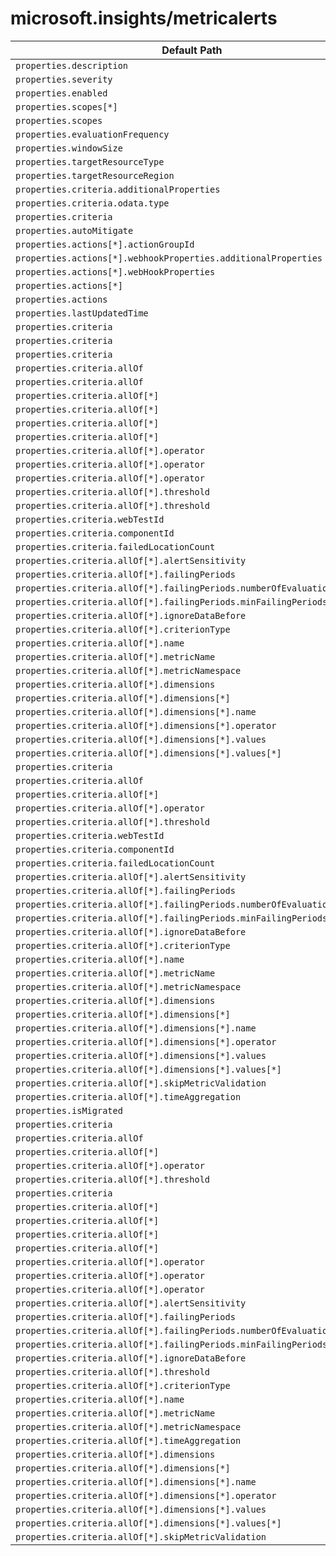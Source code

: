 # microsoft.insights/metricalerts

| Default Path | Alias |
|---|---|
| `properties.description` | `Microsoft.Insights/metricalerts/description` |
| `properties.severity` | `Microsoft.Insights/metricalerts/severity` |
| `properties.enabled` | `Microsoft.Insights/metricalerts/enabled` |
| `properties.scopes[*]` | `Microsoft.Insights/metricalerts/scopes[*]` |
| `properties.scopes` | `Microsoft.Insights/metricalerts/scopes` |
| `properties.evaluationFrequency` | `Microsoft.Insights/metricalerts/evaluationFrequency` |
| `properties.windowSize` | `Microsoft.Insights/metricalerts/windowSize` |
| `properties.targetResourceType` | `Microsoft.Insights/metricalerts/targetResourceType` |
| `properties.targetResourceRegion` | `Microsoft.Insights/metricalerts/targetResourceRegion` |
| `properties.criteria.additionalProperties` | `Microsoft.Insights/metricalerts/criteria.additionalProperties` |
| `properties.criteria.odata.type` | `Microsoft.Insights/metricalerts/criteria.odata.type` |
| `properties.criteria` | `Microsoft.Insights/metricalerts/criteria` |
| `properties.autoMitigate` | `Microsoft.Insights/metricalerts/autoMitigate` |
| `properties.actions[*].actionGroupId` | `Microsoft.Insights/metricalerts/actions[*].actionGroupId` |
| `properties.actions[*].webhookProperties.additionalProperties` | `Microsoft.Insights/metricalerts/actions[*].webhookProperties.additionalProperties` |
| `properties.actions[*].webHookProperties` | `Microsoft.Insights/metricalerts/actions[*].webhookProperties` |
| `properties.actions[*]` | `Microsoft.Insights/metricalerts/actions[*]` |
| `properties.actions` | `Microsoft.Insights/metricalerts/actions` |
| `properties.lastUpdatedTime` | `Microsoft.Insights/metricalerts/lastUpdatedTime` |
| `properties.criteria` | `Microsoft.Insights/metricAlerts/criteria.Microsoft.Azure.Monitor.SingleResourceMultipleMetricCriteria` |
| `properties.criteria` | `Microsoft.Insights/metricAlerts/criteria.Microsoft.Azure.Monitor.WebtestLocationAvailabilityCriteria` |
| `properties.criteria` | `Microsoft.Insights/metricAlerts/criteria.Microsoft.Azure.Monitor.MultipleResourceMultipleMetricCriteria` |
| `properties.criteria.allOf` | `Microsoft.Insights/metricAlerts/criteria.Microsoft.Azure.Monitor.SingleResourceMultipleMetricCriteria.allOf` |
| `properties.criteria.allOf` | `Microsoft.Insights/metricAlerts/criteria.Microsoft.Azure.Monitor.MultipleResourceMultipleMetricCriteria.allOf` |
| `properties.criteria.allOf[*]` | `Microsoft.Insights/metricAlerts/criteria.Microsoft.Azure.Monitor.SingleResourceMultipleMetricCriteria.allOf[*]` |
| `properties.criteria.allOf[*]` | `Microsoft.Insights/metricAlerts/criteria.Microsoft.Azure.Monitor.MultipleResourceMultipleMetricCriteria.allOf[*]` |
| `properties.criteria.allOf[*]` | `Microsoft.Insights/metricAlerts/criteria.Microsoft.Azure.Monitor.MultipleResourceMultipleMetricCriteria.allOf[*].StaticThresholdCriterion` |
| `properties.criteria.allOf[*]` | `Microsoft.Insights/metricAlerts/criteria.Microsoft.Azure.Monitor.MultipleResourceMultipleMetricCriteria.allOf[*].DynamicThresholdCriterion` |
| `properties.criteria.allOf[*].operator` | `Microsoft.Insights/metricAlerts/criteria.Microsoft.Azure.Monitor.SingleResourceMultipleMetricCriteria.allOf[*].operator` |
| `properties.criteria.allOf[*].operator` | `Microsoft.Insights/metricAlerts/criteria.Microsoft.Azure.Monitor.MultipleResourceMultipleMetricCriteria.allOf[*].StaticThresholdCriterion.operator` |
| `properties.criteria.allOf[*].operator` | `Microsoft.Insights/metricAlerts/criteria.Microsoft.Azure.Monitor.MultipleResourceMultipleMetricCriteria.allOf[*].DynamicThresholdCriterion.operator` |
| `properties.criteria.allOf[*].threshold` | `Microsoft.Insights/metricAlerts/criteria.Microsoft.Azure.Monitor.SingleResourceMultipleMetricCriteria.allOf[*].threshold` |
| `properties.criteria.allOf[*].threshold` | `Microsoft.Insights/metricAlerts/criteria.Microsoft.Azure.Monitor.MultipleResourceMultipleMetricCriteria.allOf[*].StaticThresholdCriterion.threshold` |
| `properties.criteria.webTestId` | `Microsoft.Insights/metricAlerts/criteria.Microsoft.Azure.Monitor.WebtestLocationAvailabilityCriteria.webTestId` |
| `properties.criteria.componentId` | `Microsoft.Insights/metricAlerts/criteria.Microsoft.Azure.Monitor.WebtestLocationAvailabilityCriteria.componentId` |
| `properties.criteria.failedLocationCount` | `Microsoft.Insights/metricAlerts/criteria.Microsoft.Azure.Monitor.WebtestLocationAvailabilityCriteria.failedLocationCount` |
| `properties.criteria.allOf[*].alertSensitivity` | `Microsoft.Insights/metricAlerts/criteria.Microsoft.Azure.Monitor.MultipleResourceMultipleMetricCriteria.allOf[*].DynamicThresholdCriterion.alertSensitivity` |
| `properties.criteria.allOf[*].failingPeriods` | `Microsoft.Insights/metricAlerts/criteria.Microsoft.Azure.Monitor.MultipleResourceMultipleMetricCriteria.allOf[*].DynamicThresholdCriterion.failingPeriods` |
| `properties.criteria.allOf[*].failingPeriods.numberOfEvaluationPeriods` | `Microsoft.Insights/metricAlerts/criteria.Microsoft.Azure.Monitor.MultipleResourceMultipleMetricCriteria.allOf[*].DynamicThresholdCriterion.failingPeriods.numberOfEvaluationPeriods` |
| `properties.criteria.allOf[*].failingPeriods.minFailingPeriodsToAlert` | `Microsoft.Insights/metricAlerts/criteria.Microsoft.Azure.Monitor.MultipleResourceMultipleMetricCriteria.allOf[*].DynamicThresholdCriterion.failingPeriods.minFailingPeriodsToAlert` |
| `properties.criteria.allOf[*].ignoreDataBefore` | `Microsoft.Insights/metricAlerts/criteria.Microsoft.Azure.Monitor.MultipleResourceMultipleMetricCriteria.allOf[*].DynamicThresholdCriterion.ignoreDataBefore` |
| `properties.criteria.allOf[*].criterionType` | `Microsoft.Insights/metricAlerts/criteria.Microsoft.Azure.Monitor.MultipleResourceMultipleMetricCriteria.allOf[*].criterionType` |
| `properties.criteria.allOf[*].name` | `Microsoft.Insights/metricAlerts/criteria.Microsoft.Azure.Monitor.MultipleResourceMultipleMetricCriteria.allOf[*].name` |
| `properties.criteria.allOf[*].metricName` | `Microsoft.Insights/metricAlerts/criteria.Microsoft.Azure.Monitor.MultipleResourceMultipleMetricCriteria.allOf[*].metricName` |
| `properties.criteria.allOf[*].metricNamespace` | `Microsoft.Insights/metricAlerts/criteria.Microsoft.Azure.Monitor.MultipleResourceMultipleMetricCriteria.allOf[*].metricNamespace` |
| `properties.criteria.allOf[*].dimensions` | `Microsoft.Insights/metricAlerts/criteria.Microsoft.Azure.Monitor.MultipleResourceMultipleMetricCriteria.allOf[*].dimensions` |
| `properties.criteria.allOf[*].dimensions[*]` | `Microsoft.Insights/metricAlerts/criteria.Microsoft.Azure.Monitor.MultipleResourceMultipleMetricCriteria.allOf[*].dimensions[*]` |
| `properties.criteria.allOf[*].dimensions[*].name` | `Microsoft.Insights/metricAlerts/criteria.Microsoft.Azure.Monitor.MultipleResourceMultipleMetricCriteria.allOf[*].dimensions[*].name` |
| `properties.criteria.allOf[*].dimensions[*].operator` | `Microsoft.Insights/metricAlerts/criteria.Microsoft.Azure.Monitor.MultipleResourceMultipleMetricCriteria.allOf[*].dimensions[*].operator` |
| `properties.criteria.allOf[*].dimensions[*].values` | `Microsoft.Insights/metricAlerts/criteria.Microsoft.Azure.Monitor.MultipleResourceMultipleMetricCriteria.allOf[*].dimensions[*].values` |
| `properties.criteria.allOf[*].dimensions[*].values[*]` | `Microsoft.Insights/metricAlerts/criteria.Microsoft.Azure.Monitor.MultipleResourceMultipleMetricCriteria.allOf[*].dimensions[*].values[*]` |
| `properties.criteria` | `Microsoft.Insights/metricAlerts/criteria.Microsoft-Azure-Monitor-SingleResourceMultipleMetricCriteria` |
| `properties.criteria.allOf` | `Microsoft.Insights/metricAlerts/criteria.Microsoft-Azure-Monitor-SingleResourceMultipleMetricCriteria.allOf` |
| `properties.criteria.allOf[*]` | `Microsoft.Insights/metricAlerts/criteria.Microsoft-Azure-Monitor-SingleResourceMultipleMetricCriteria.allOf[*]` |
| `properties.criteria.allOf[*].operator` | `Microsoft.Insights/metricAlerts/criteria.Microsoft-Azure-Monitor-SingleResourceMultipleMetricCriteria.allOf[*].operator` |
| `properties.criteria.allOf[*].threshold` | `Microsoft.Insights/metricAlerts/criteria.Microsoft-Azure-Monitor-SingleResourceMultipleMetricCriteria.allOf[*].threshold` |
| `properties.criteria.webTestId` | `Microsoft.Insights/metricAlerts/criteria.Microsoft-Azure-Monitor-WebtestLocationAvailabilityCriteria.webTestId` |
| `properties.criteria.componentId` | `Microsoft.Insights/metricAlerts/criteria.Microsoft-Azure-Monitor-WebtestLocationAvailabilityCriteria.componentId` |
| `properties.criteria.failedLocationCount` | `Microsoft.Insights/metricAlerts/criteria.Microsoft-Azure-Monitor-WebtestLocationAvailabilityCriteria.failedLocationCount` |
| `properties.criteria.allOf[*].alertSensitivity` | `Microsoft.Insights/metricAlerts/criteria.Microsoft-Azure-Monitor-MultipleResourceMultipleMetricCriteria.allOf[*].DynamicThresholdCriterion.alertSensitivity` |
| `properties.criteria.allOf[*].failingPeriods` | `Microsoft.Insights/metricAlerts/criteria.Microsoft-Azure-Monitor-MultipleResourceMultipleMetricCriteria.allOf[*].DynamicThresholdCriterion.failingPeriods` |
| `properties.criteria.allOf[*].failingPeriods.numberOfEvaluationPeriods` | `Microsoft.Insights/metricAlerts/criteria.Microsoft-Azure-Monitor-MultipleResourceMultipleMetricCriteria.allOf[*].DynamicThresholdCriterion.failingPeriods.numberOfEvaluationPeriods` |
| `properties.criteria.allOf[*].failingPeriods.minFailingPeriodsToAlert` | `Microsoft.Insights/metricAlerts/criteria.Microsoft-Azure-Monitor-MultipleResourceMultipleMetricCriteria.allOf[*].DynamicThresholdCriterion.failingPeriods.minFailingPeriodsToAlert` |
| `properties.criteria.allOf[*].ignoreDataBefore` | `Microsoft.Insights/metricAlerts/criteria.Microsoft-Azure-Monitor-MultipleResourceMultipleMetricCriteria.allOf[*].DynamicThresholdCriterion.ignoreDataBefore` |
| `properties.criteria.allOf[*].criterionType` | `Microsoft.Insights/metricAlerts/criteria.Microsoft-Azure-Monitor-MultipleResourceMultipleMetricCriteria.allOf[*].criterionType` |
| `properties.criteria.allOf[*].name` | `Microsoft.Insights/metricAlerts/criteria.Microsoft-Azure-Monitor-MultipleResourceMultipleMetricCriteria.allOf[*].name` |
| `properties.criteria.allOf[*].metricName` | `Microsoft.Insights/metricAlerts/criteria.Microsoft-Azure-Monitor-MultipleResourceMultipleMetricCriteria.allOf[*].metricName` |
| `properties.criteria.allOf[*].metricNamespace` | `Microsoft.Insights/metricAlerts/criteria.Microsoft-Azure-Monitor-MultipleResourceMultipleMetricCriteria.allOf[*].metricNamespace` |
| `properties.criteria.allOf[*].dimensions` | `Microsoft.Insights/metricAlerts/criteria.Microsoft-Azure-Monitor-MultipleResourceMultipleMetricCriteria.allOf[*].dimensions` |
| `properties.criteria.allOf[*].dimensions[*]` | `Microsoft.Insights/metricAlerts/criteria.Microsoft-Azure-Monitor-MultipleResourceMultipleMetricCriteria.allOf[*].dimensions[*]` |
| `properties.criteria.allOf[*].dimensions[*].name` | `Microsoft.Insights/metricAlerts/criteria.Microsoft-Azure-Monitor-MultipleResourceMultipleMetricCriteria.allOf[*].dimensions[*].name` |
| `properties.criteria.allOf[*].dimensions[*].operator` | `Microsoft.Insights/metricAlerts/criteria.Microsoft-Azure-Monitor-MultipleResourceMultipleMetricCriteria.allOf[*].dimensions[*].operator` |
| `properties.criteria.allOf[*].dimensions[*].values` | `Microsoft.Insights/metricAlerts/criteria.Microsoft-Azure-Monitor-MultipleResourceMultipleMetricCriteria.allOf[*].dimensions[*].values` |
| `properties.criteria.allOf[*].dimensions[*].values[*]` | `Microsoft.Insights/metricAlerts/criteria.Microsoft-Azure-Monitor-MultipleResourceMultipleMetricCriteria.allOf[*].dimensions[*].values[*]` |
| `properties.criteria.allOf[*].skipMetricValidation` | `Microsoft.Insights/metricAlerts/criteria.Microsoft-Azure-Monitor-MultipleResourceMultipleMetricCriteria.allOf[*].skipMetricValidation` |
| `properties.criteria.allOf[*].timeAggregation` | `Microsoft.Insights/metricAlerts/criteria.Microsoft-Azure-Monitor-MultipleResourceMultipleMetricCriteria.allOf[*].timeAggregation` |
| `properties.isMigrated` | `Microsoft.Insights/metricAlerts/isMigrated` |
| `properties.criteria` | `Microsoft.Insights/metricAlerts/criteria.Microsoft-Azure-Monitor-MultipleResourceMultipleMetricCriteria` |
| `properties.criteria.allOf` | `Microsoft.Insights/metricAlerts/criteria.Microsoft-Azure-Monitor-MultipleResourceMultipleMetricCriteria.allOf` |
| `properties.criteria.allOf[*]` | `Microsoft.Insights/metricAlerts/criteria.Microsoft-Azure-Monitor-MultipleResourceMultipleMetricCriteria.allOf[*]` |
| `properties.criteria.allOf[*].operator` | `Microsoft.Insights/metricAlerts/criteria.Microsoft-Azure-Monitor-MultipleResourceMultipleMetricCriteria.allOf[*].DynamicThresholdCriterion.operator` |
| `properties.criteria.allOf[*].threshold` | `Microsoft.Insights/metricAlerts/criteria.Microsoft-Azure-Monitor-MultipleResourceMultipleMetricCriteria.allOf[*].StaticThresholdCriterion.threshold` |
| `properties.criteria` | `Microsoft.Insights/metricAlerts/criteria.Microsoft-Azure-Monitor-WebtestLocationAvailabilityCriteria` |
| `properties.criteria.allOf[*]` | `Microsoft.Insights/metricAlerts/criteria.Microsoft-Azure-Monitor-MultipleResourceMultipleMetricCriteria.allOf[*].DynamicThresholdCriterion` |
| `properties.criteria.allOf[*]` | `Microsoft.Insights/metricAlerts/criteria.Microsoft-Azure-Monitor-MultipleResourceMultipleMetricCriteria.allOf[*].StaticThresholdCriterion` |
| `properties.criteria.allOf[*]` | `Microsoft.Insights/metricAlerts/criteria.Microsoft-Azure-Monitor-SingleResourceMultipleMetricCriteria.allOf[*].DynamicThresholdCriterion` |
| `properties.criteria.allOf[*]` | `Microsoft.Insights/metricAlerts/criteria.Microsoft-Azure-Monitor-SingleResourceMultipleMetricCriteria.allOf[*].StaticThresholdCriterion` |
| `properties.criteria.allOf[*].operator` | `Microsoft.Insights/metricAlerts/criteria.Microsoft-Azure-Monitor-MultipleResourceMultipleMetricCriteria.allOf[*].StaticThresholdCriterion.operator` |
| `properties.criteria.allOf[*].operator` | `Microsoft.Insights/metricAlerts/criteria.Microsoft-Azure-Monitor-SingleResourceMultipleMetricCriteria.allOf[*].DynamicThresholdCriterion.operator` |
| `properties.criteria.allOf[*].operator` | `Microsoft.Insights/metricAlerts/criteria.Microsoft-Azure-Monitor-SingleResourceMultipleMetricCriteria.allOf[*].StaticThresholdCriterion.operator` |
| `properties.criteria.allOf[*].alertSensitivity` | `Microsoft.Insights/metricAlerts/criteria.Microsoft-Azure-Monitor-SingleResourceMultipleMetricCriteria.allOf[*].DynamicThresholdCriterion.alertSensitivity` |
| `properties.criteria.allOf[*].failingPeriods` | `Microsoft.Insights/metricAlerts/criteria.Microsoft-Azure-Monitor-SingleResourceMultipleMetricCriteria.allOf[*].DynamicThresholdCriterion.failingPeriods` |
| `properties.criteria.allOf[*].failingPeriods.numberOfEvaluationPeriods` | `Microsoft.Insights/metricAlerts/criteria.Microsoft-Azure-Monitor-SingleResourceMultipleMetricCriteria.allOf[*].DynamicThresholdCriterion.failingPeriods.numberOfEvaluationPeriods` |
| `properties.criteria.allOf[*].failingPeriods.minFailingPeriodsToAlert` | `Microsoft.Insights/metricAlerts/criteria.Microsoft-Azure-Monitor-SingleResourceMultipleMetricCriteria.allOf[*].DynamicThresholdCriterion.failingPeriods.minFailingPeriodsToAlert` |
| `properties.criteria.allOf[*].ignoreDataBefore` | `Microsoft.Insights/metricAlerts/criteria.Microsoft-Azure-Monitor-SingleResourceMultipleMetricCriteria.allOf[*].DynamicThresholdCriterion.ignoreDataBefore` |
| `properties.criteria.allOf[*].threshold` | `Microsoft.Insights/metricAlerts/criteria.Microsoft-Azure-Monitor-SingleResourceMultipleMetricCriteria.allOf[*].StaticThresholdCriterion.threshold` |
| `properties.criteria.allOf[*].criterionType` | `Microsoft.Insights/metricAlerts/criteria.Microsoft-Azure-Monitor-SingleResourceMultipleMetricCriteria.allOf[*].criterionType` |
| `properties.criteria.allOf[*].name` | `Microsoft.Insights/metricAlerts/criteria.Microsoft-Azure-Monitor-SingleResourceMultipleMetricCriteria.allOf[*].name` |
| `properties.criteria.allOf[*].metricName` | `Microsoft.Insights/metricAlerts/criteria.Microsoft-Azure-Monitor-SingleResourceMultipleMetricCriteria.allOf[*].metricName` |
| `properties.criteria.allOf[*].metricNamespace` | `Microsoft.Insights/metricAlerts/criteria.Microsoft-Azure-Monitor-SingleResourceMultipleMetricCriteria.allOf[*].metricNamespace` |
| `properties.criteria.allOf[*].timeAggregation` | `Microsoft.Insights/metricAlerts/criteria.Microsoft-Azure-Monitor-SingleResourceMultipleMetricCriteria.allOf[*].timeAggregation` |
| `properties.criteria.allOf[*].dimensions` | `Microsoft.Insights/metricAlerts/criteria.Microsoft-Azure-Monitor-SingleResourceMultipleMetricCriteria.allOf[*].dimensions` |
| `properties.criteria.allOf[*].dimensions[*]` | `Microsoft.Insights/metricAlerts/criteria.Microsoft-Azure-Monitor-SingleResourceMultipleMetricCriteria.allOf[*].dimensions[*]` |
| `properties.criteria.allOf[*].dimensions[*].name` | `Microsoft.Insights/metricAlerts/criteria.Microsoft-Azure-Monitor-SingleResourceMultipleMetricCriteria.allOf[*].dimensions[*].name` |
| `properties.criteria.allOf[*].dimensions[*].operator` | `Microsoft.Insights/metricAlerts/criteria.Microsoft-Azure-Monitor-SingleResourceMultipleMetricCriteria.allOf[*].dimensions[*].operator` |
| `properties.criteria.allOf[*].dimensions[*].values` | `Microsoft.Insights/metricAlerts/criteria.Microsoft-Azure-Monitor-SingleResourceMultipleMetricCriteria.allOf[*].dimensions[*].values` |
| `properties.criteria.allOf[*].dimensions[*].values[*]` | `Microsoft.Insights/metricAlerts/criteria.Microsoft-Azure-Monitor-SingleResourceMultipleMetricCriteria.allOf[*].dimensions[*].values[*]` |
| `properties.criteria.allOf[*].skipMetricValidation` | `Microsoft.Insights/metricAlerts/criteria.Microsoft-Azure-Monitor-SingleResourceMultipleMetricCriteria.allOf[*].skipMetricValidation` |

